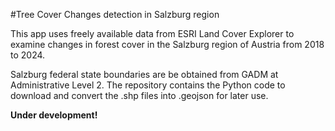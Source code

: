 #Tree Cover Changes detection in Salzburg region

This app uses freely available data from ESRI Land Cover Explorer to examine changes in forest cover in the Salzburg region of Austria from 2018 to 2024.

Salzburg federal state boundaries are be obtained from GADM at Administrative Level 2. The repository contains the Python code to download and convert the .shp files into .geojson for later use. 

**Under development!**
